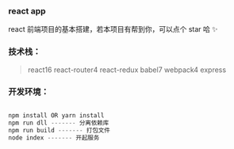 ### react app 

react 前端项目的基本搭建，若本项目有帮到你，可以点个 star 哈 ✨

### 技术栈：

> react16
> react-router4
> react-redux
> babel7
> webpack4
> express

### 开发环境：

```js

npm install OR yarn install 
npm run dll ------- 分离依赖库
npm run build ------- 打包文件
node index ------- 开起服务

```
